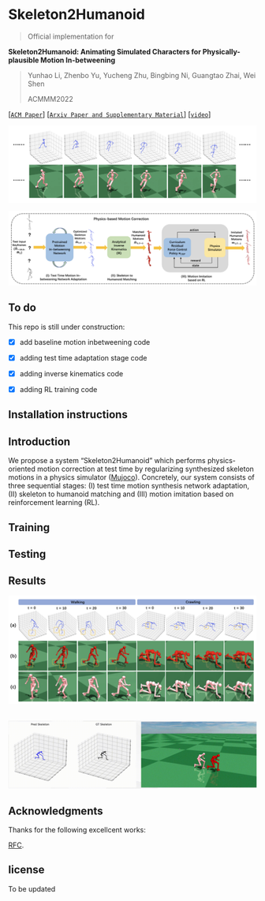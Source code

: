 # Skeleton2Humanoid

> Official implementation for 
> 
**Skeleton2Humanoid: Animating Simulated Characters for Physically-plausible Motion In-betweening**
> 
> Yunhao Li, Zhenbo Yu, Yucheng Zhu, Bingbing Ni, Guangtao Zhai, Wei Shen
> 
> ACMMM2022 

[[`ACM Paper`](https://dl.acm.org/doi/abs/10.1145/3503161.3548093)]
[[`Arxiv Paper and Supplementary Material`](https://arxiv.org/pdf/2210.04294.pdf)]
[[`video`](https://dl.acm.org/action/downloadSupplement?doi=10.1145%2F3503161.3548093&file=mm22-fp1428.mp4)]


![Skeleton2Humanoid](images/inbetween_sample.png)


![Skeleton2Humanoid](images/skeleton2humanoid.png)



## To do
This repo is still under construction: 
- [x] add baseline motion inbetweening code
- [x] adding test time adaptation stage code
- [x] adding inverse kinematics code
- [x] adding RL training code



## Installation instructions

## Introduction
We propose a system “Skeleton2Humanoid” which performs physics-oriented motion correction at test time by regularizing synthesized skeleton motions in a physics simulator ([Mujoco](http://www.mujoco.org/)). Concretely, our system consists of three sequential stages: (I) test time motion synthesis network adaptation, (II) skeleton to humanoid matching and (III) motion imitation based on reinforcement learning (RL).

## Training

## Testing

## Results
![Skeleton2Humanoid](images/results.png)

<div align="center">
    <img src="images/aiming motion.gif", width="800" alt><br>
</div>

<div align="center">
    <img src="images/walking.gif", width="800" alt><br>
</div>



<!-- <!<div align="center">
    <img src="images/aiming motion.gif", width="600" alt><br>
</div> --> 


## Acknowledgments
Thanks for the following excellcent works:

[RFC](https://github.com/Khrylx/RFC).



<!-- ## Citation
If you find our work useful in your research, please cite our paper [skeleton2humanoid](https://arxiv.org/pdf/2210.04294.pdf):
```
@inproceedings{li2022skeleton2humanoid,
  title={Skeleton2Humanoid: Animating Simulated Characters for Physically-plausible Motion In-betweening},
  author={Li, Yunhao and Yu, Zhenbo and Zhu, Yucheng and Ni, Bingbing and Zhai, Guangtao and Shen, Wei},
  booktitle={Proceedings of the 30th ACM International Conference on Multimedia},
  pages={1493--1502},
  year={2022}
} -->

## license
To be updated
